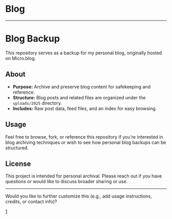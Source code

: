 # Blog


***

# Blog Backup

This repository serves as a backup for my personal blog, originally hosted on Micro.blog.

## About

- **Purpose:** Archive and preserve blog content for safekeeping and reference.
- **Structure:** Blog posts and related files are organized under the `uploads/2025` directory.
- **Includes:** Raw post data, feed files, and an index for easy browsing.

## Usage

Feel free to browse, fork, or reference this repository if you’re interested in blog archiving techniques or wish to see how personal blog backups can be structured.

## License

This project is intended for personal archival. Please reach out if you have questions or would like to discuss broader sharing or use.

***

Would you like to further customize this (e.g., add usage instructions, credits, or contact info)?

[1](https://github.com/cohn0903/blog)
